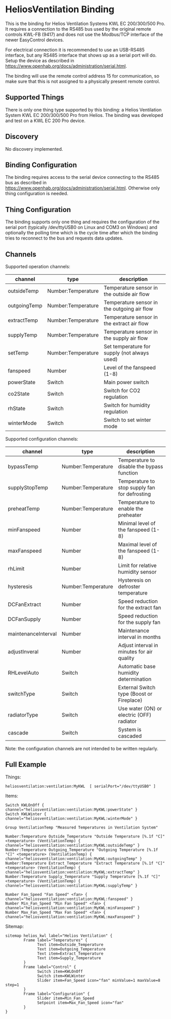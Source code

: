 # HeliosVentilation Binding

This is the binding for Helios Ventilation Systems KWL EC 200/300/500 Pro.
It requires a connection to the RS485 bus used by the original remote controls KWL-FB (9417) and does not use the Modbus/TCP interface of the newer EasyControl devices.

For electrical connection it is recommended to use an USB-RS485 interface, but any RS485 interface that shows up as a serial port will do.
Setup the device as described in https://www.openhab.org/docs/administration/serial.html.

The binding will use the remote control address 15 for communication, so make sure that this is not assigned to a physically present remote control.

## Supported Things

There is only one thing type supported by this binding: a Helios Ventilation System KWL EC 200/300/500 Pro from Helios.
The binding was developed and test on a KWL EC 200 Pro device.


## Discovery

No discovery implemented.


## Binding Configuration

The binding requires access to the serial device connecting to the RS485 bus as described in https://www.openhab.org/docs/administration/serial.html. Otherwise only thing configuration is needed.


## Thing Configuration

The binding supports only one thing and requires the configuration of the serial port (typically /dev/ttyUSB0 on Linux and COM3 on Windows) and optionally the polling time which is the cycle time after which the binding tries to reconnect to the bus and requests data updates.


## Channels

Supported operation channels:

| channel            | type               | description                                   |
|--------------------|--------------------|-----------------------------------------------|
| outsideTemp        | Number:Temperature | Temperature sensor in the outside air flow    |
| outgoingTemp       | Number:Temperature | Temperature sensor in the outgoing air flow   |
| extractTemp        | Number:Temperature | Temperature sensor in the extract air flow    |
| supplyTemp         | Number:Temperature | Temperature sensor in the supply air flow     |
| setTemp            | Number:Temperature | Set temperature for supply (not always used)  |
| fanspeed           | Number             | Level of the fanspeed (1-8)                   |
| powerState         | Switch             | Main power switch                             |
| co2State           | Switch             | Switch for CO2 regulation                     |
| rhState            | Switch             | Switch for humidity regulation                |
| winterMode         | Switch             | Switch to set winter mode                     |

Supported configuration channels:

| channel            | type               | description                                   |
|--------------------|--------------------|-----------------------------------------------|
| bypassTemp         | Number:Temperature | Temperature to disable the bypass function    |
| supplyStopTemp     | Number:Temperature | Temperature to stop supply fan for defrosting |
| preheatTemp        | Number:Temperature | Temperature to enable the preheater           |
| minFanspeed        | Number             | Minimal level of the fanspeed (1-8)           |
| maxFanspeed        | Number             | Maximal level of the fanspeed (1-8)           |
| rhLimit            | Number             | Limit for relative humidity sensor            |
| hysteresis         | Number:Temperature | Hysteresis on defroster temperature           |
| DCFanExtract       | Number             | Speed reduction for the extract fan           |
| DCFanSupply        | Number             | Speed reduction for the supply fan            |
| maintenanceInterval| Number             | Maintenance interval in months                |
| adjustInveral      | Number             | Adjust interval in minutes for air quality    |
| RHLevelAuto        | Switch             | Automatic base humidity determination         |  
| switchType         | Switch             | External Switch type (Boost or Fireplace)     |  
| radiatorType       | Switch             | Use water (ON) or electric (OFF) radiator     |
| cascade            | Switch             | System is cascaded                            |

Note: the configuration channels are not intended to be written regularly.

## Full Example

Things:

```
heliosventilation:ventilation:MyKWL  [ serialPort="/dev/ttyUSB0" ]
```

Items:

```
Switch KWLOnOff { channel="heliosventilation:ventilation:MyKWL:powerState" }
Switch KWLWinter { channel="heliosventilation:ventilation:MyKWL:winterMode" }

Group VentilationTemp "Measured Temperatures in Ventilation System"

Number:Temperature Outside_Temperature "Outside Temperature [%.1f °C]" <temperature> (VentilationTemp) { channel="heliosventilation:ventilation:MyKWL:outsideTemp" }
Number:Temperature Outgoing_Temperature "Outgoing Temperature [%.1f °C]" <temperature> (VentilationTemp) { channel="heliosventilation:ventilation:MyKWL:outgoingTemp" }
Number:Temperature Extract_Temperature "Extract Temperature [%.1f °C]" <temperature> (VentilationTemp) { channel="heliosventilation:ventilation:MyKWL:extractTemp" }
Number:Temperature Supply_Temperature "Supply Temperature [%.1f °C]" <temperature> (VentilationTemp) { channel="heliosventilation:ventilation:MyKWL:supplyTemp" }

Number Fan_Speed "Fan Speed" <fan> { channel="heliosventilation:ventilation:MyKWL:fanspeed" }
Number Min_Fan_Speed "Min Fan Speed" <fan> { channel="heliosventilation:ventilation:MyKWL:minFanspeed" }
Number Max_Fan_Speed "Max Fan Speed" <fan> { channel="heliosventilation:ventilation:MyKWL:maxFanspeed" }

```

Sitemap:

```
sitemap helios_kwl label="Helios Ventilation" {
        Frame label="Temperatures" {
              Text item=Outside_Temperature
              Text item=Outgoing_Temperature
              Text item=Extract_Temperature
              Text item=Supply_Temperature
        }
        Frame label="Control" {
              Switch item=KWLOnOff
              Switch item=KWLWinter
              Slider item=Fan_Speed icon="fan" minValue=1 maxValue=8 step=1
        }
        Frame label="Configuration" {
              Slider item=Min_Fan_Speed
              Setpoint item=Max_Fan_Speed icon="fan"
        }
}
```
